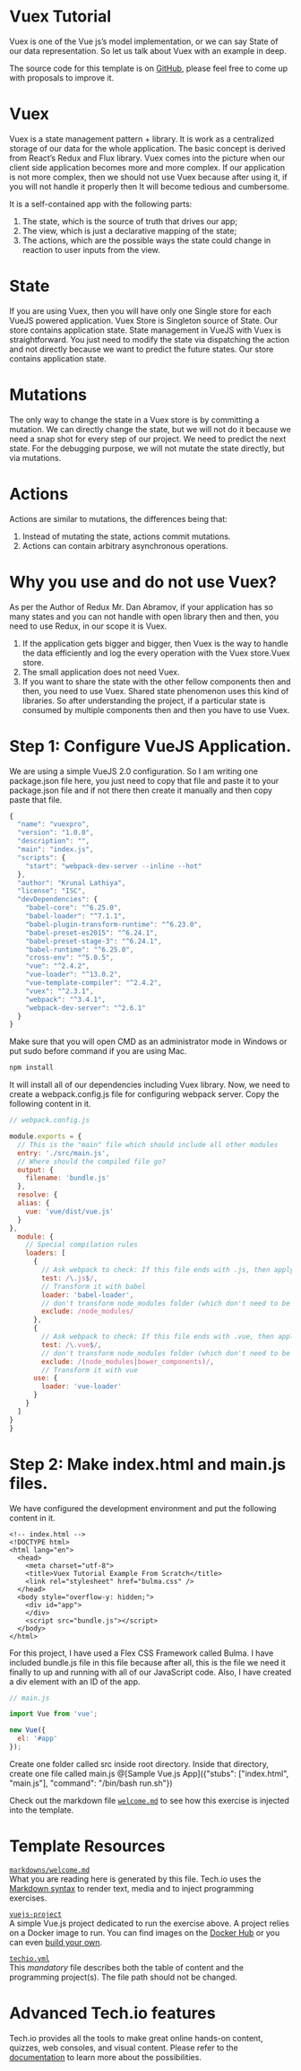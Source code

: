 # Vuex Tutorial

Vuex is one of the Vue js’s model implementation, or we can say State of our data representation. So let us talk about Vuex with an example in deep.

The source code for this template is on [GitHub](https://github.com/TechDotIO/vuejs-template), please feel free to come up with proposals to improve it.

# Vuex
Vuex is a state management pattern + library. It is work as a centralized storage of our data for the whole application. The basic concept is derived from React’s Redux and Flux library. Vuex comes into the picture when our client side application becomes more and more complex. If our application is not more complex, then we should not use Vuex because after using it, if you will not handle it properly then It will become tedious and cumbersome.

It is a self-contained app with the following parts:

1. The state, which is the source of truth that drives our app;
2. The view, which is just a declarative mapping of the state;
3. The actions, which are the possible ways the state could change in reaction to user inputs from the view.

# State
If you are using Vuex, then you will have only one Single store for each VueJS powered application. Vuex Store is Singleton source of State. Our store contains application state. State management in VueJS with Vuex is straightforward. You just need to modify the state via dispatching the action and not directly because we want to predict the future states. Our store contains application state.

# Mutations
The only way to change the state in a Vuex store is by committing a mutation. We can directly change the state, but we will not do it because we need a snap shot for every step of our project. We need to predict the next state. For the debugging purpose, we will not mutate the state directly, but via mutations.

# Actions
Actions are similar to mutations, the differences being that:
1. Instead of mutating the state, actions commit mutations.
2. Actions can contain arbitrary asynchronous operations.

# Why you use and do not use Vuex?
As per the Author of Redux Mr. Dan Abramov, if your application has so many states and you can not handle with open library then and then, you need to use Redux, in our scope it is Vuex.
1. If the application gets bigger and bigger, then Vuex is the way to handle the data efficiently and log the every operation with the Vuex store.Vuex store.
2. The small application does not need Vuex.
3. If you want to share the state with the other fellow components then and then, you need to use Vuex. Shared state phenomenon uses this kind of libraries. So after understanding the project, if a particular state is consumed by multiple components then and then you have to use Vuex.

# Step 1: Configure VueJS Application.
We are using a simple VueJS 2.0 configuration. So I am writing one package.json file here, you just need to copy that file and paste it to your package.json file and if not there then create it manually and then copy paste that file.
```javascript
{
  "name": "vuexpro",
  "version": "1.0.0",
  "description": "",
  "main": "index.js",
  "scripts": {
    "start": "webpack-dev-server --inline --hot"
  },
  "author": "Krunal Lathiya",
  "license": "ISC",
  "devDependencies": {
    "babel-core": "^6.25.0",
    "babel-loader": "^7.1.1",
    "babel-plugin-transform-runtime": "^6.23.0",
    "babel-preset-es2015": "^6.24.1",
    "babel-preset-stage-3": "^6.24.1",
    "babel-runtime": "^6.25.0",
    "cross-env": "^5.0.5",
    "vue": "^2.4.2",
    "vue-loader": "^13.0.2",
    "vue-template-compiler": "^2.4.2",
    "vuex": "^2.3.1",
    "webpack": "^3.4.1",
    "webpack-dev-server": "^2.6.1"
  }
}
```
Make sure that you will open CMD as an administrator mode in Windows or put sudo before command if you are using Mac.
```javascript
npm install
```
It will install all of our dependencies including Vuex library.
Now, we need to create a webpack.config.js file for configuring webpack server. Copy the following content in it.
```javascript
// webpack.config.js

module.exports = {
  // This is the "main" file which should include all other modules
  entry: './src/main.js',
  // Where should the compiled file go?
  output: {
    filename: 'bundle.js'
  },
  resolve: {
  alias: {
    vue: 'vue/dist/vue.js'
  }
},
  module: {
    // Special compilation rules
    loaders: [
      {
        // Ask webpack to check: If this file ends with .js, then apply some transforms
        test: /\.js$/,
        // Transform it with babel
        loader: 'babel-loader',
        // don't transform node_modules folder (which don't need to be compiled)
        exclude: /node_modules/
      },
      {
        // Ask webpack to check: If this file ends with .vue, then apply some transforms
        test: /\.vue$/,
        // don't transform node_modules folder (which don't need to be compiled)
        exclude: /(node_modules|bower_components)/,
        // Transform it with vue
      use: {
        loader: 'vue-loader'
      }
    }
  ]
}
}
```
# Step 2: Make index.html and main.js files.
We have configured the development environment and put the following content in it.
```
<!-- index.html -->
<!DOCTYPE html>
<html lang="en">
  <head>
    <meta charset="utf-8">
    <title>Vuex Tutorial Example From Scratch</title>
    <link rel="stylesheet" href="bulma.css" />
  </head>
  <body style="overflow-y: hidden;">
    <div id="app">
    </div>
    <script src="bundle.js"></script>
  </body>
</html>
```
For this project, I have used a Flex CSS Framework called Bulma.
I have included bundle.js file in this file because after all, this is the file we need it finally to up and running with all of our JavaScript code.
Also, I have created a div element with an ID of the app.
```javascript
// main.js

import Vue from 'vue';

new Vue({
  el: '#app'
});
```

Create one folder called src inside root directory. Inside that directory, create one file called main.js
@[Sample Vue.js App]({"stubs": ["index.html", "main.js"], "command": "/bin/bash run.sh"})

Check out the markdown file [`welcome.md`](https://github.com/TechDotIO/vuejs-template/blob/master/markdowns/welcome.md) to see how this exercise is injected into the template.

# Template Resources

[`markdowns/welcome.md`](https://github.com/TechDotIO/vuejs-template/blob/master/markdowns/welcome.md)  
What you are reading here is generated by this file. Tech.io uses the [Markdown syntax](https://tech.io/doc/reference-markdowns) to render text, media and to inject programming exercises.


[`vuejs-project`](https://github.com/TechDotIO/vuejs-template/tree/master/vuejs-project)  
A simple Vue.js project dedicated to run the exercise above. A project relies on a Docker image to run. You can find images on the [Docker Hub](https://hub.docker.com/explore/) or you can even [build your own](https://tech.io/doc/reference-runner).


[`techio.yml`](https://github.com/TechDotIO/vuejs-template/blob/master/techio.yml)  
This *mandatory* file describes both the table of content and the programming project(s). The file path should not be changed.


# Advanced Tech.io features

Tech.io provides all the tools to make great online hands-on content, quizzes, web consoles, and visual content. Please refer to the [documentation](https://tech.io/doc) to learn more about the possibilities.